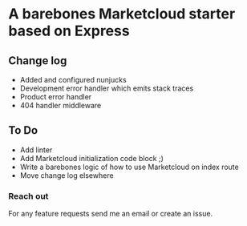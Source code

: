 # A barebones Marketcloud starter based on Express

## Change log
 - Added and configured nunjucks
 - Development error handler which emits stack traces
 - Product error handler
 - 404 handler middleware

## To Do
  - Add linter
  - Add Marketcloud initialization code block ;)
  - Write a barebones logic of how to use Marketcloud on index route
  - Move change log elsewhere

### Reach out
For any feature requests send me an email or create an issue.